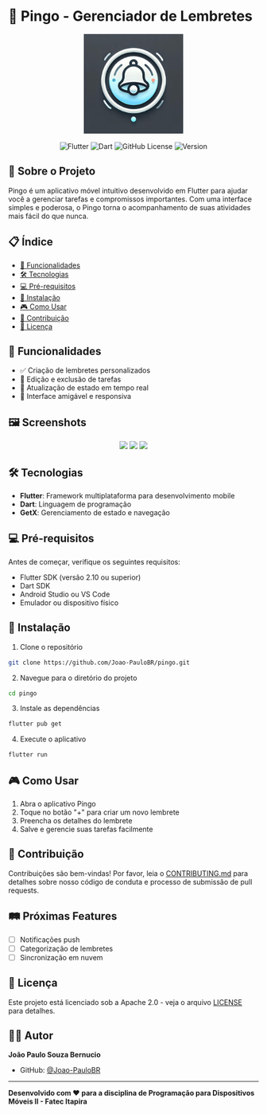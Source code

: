 # 📌 Pingo - Gerenciador de Lembretes

<div align="center">
  <img src="assets/img/pingo.jpg" alt="Pingo Logo" width="200">

  ![Flutter](https://img.shields.io/badge/Flutter-02569B?style=for-the-badge&logo=flutter&logoColor=white)
  ![Dart](https://img.shields.io/badge/Dart-0175C2?style=for-the-badge&logo=dart&logoColor=white)
  ![GitHub License](https://img.shields.io/github/license/Joao-PauloBR/pingo?style=for-the-badge)
  ![Version](https://img.shields.io/badge/version-1.0.0-blue.svg?style=for-the-badge)
</div>

## 🌟 Sobre o Projeto

Pingo é um aplicativo móvel intuitivo desenvolvido em Flutter para ajudar você a gerenciar tarefas e compromissos importantes. Com uma interface simples e poderosa, o Pingo torna o acompanhamento de suas atividades mais fácil do que nunca.

## 📋 Índice

- [🚀 Funcionalidades](#-funcionalidades)
- [🛠 Tecnologias](#-tecnologias)
- [💻 Pré-requisitos](#-pré-requisitos)
- [🔧 Instalação](#-instalação)
- [🎮 Como Usar](#-como-usar)
- [🤝 Contribuição](#-contribuição)
- [📄 Licença](#-licença)

## 🚀 Funcionalidades

- ✅ Criação de lembretes personalizados
- 📝 Edição e exclusão de tarefas
- 🔄 Atualização de estado em tempo real
- 📱 Interface amigável e responsiva

## 🖼️ Screenshots

<div align="center">
  <img src="assets/screenshots/screenshot1.png" width="200">
  <img src="assets/screenshots/screenshot2.png" width="200">
  <img src="assets/screenshots/screenshot3.png" width="200">
</div>

## 🛠 Tecnologias

- **Flutter**: Framework multiplataforma para desenvolvimento mobile
- **Dart**: Linguagem de programação
- **GetX**: Gerenciamento de estado e navegação

## 💻 Pré-requisitos

Antes de começar, verifique os seguintes requisitos:

- Flutter SDK (versão 2.10 ou superior)
- Dart SDK
- Android Studio ou VS Code
- Emulador ou dispositivo físico

## 🔧 Instalação

1. Clone o repositório
```bash
git clone https://github.com/Joao-PauloBR/pingo.git
```

2. Navegue para o diretório do projeto
```bash
cd pingo
```

3. Instale as dependências
```bash
flutter pub get
```

4. Execute o aplicativo
```bash
flutter run
```

## 🎮 Como Usar

1. Abra o aplicativo Pingo
2. Toque no botão "+" para criar um novo lembrete
3. Preencha os detalhes do lembrete
4. Salve e gerencie suas tarefas facilmente

## 🤝 Contribuição

Contribuições são bem-vindas! Por favor, leia o [CONTRIBUTING.md](https://github.com/Joao-PauloBR/pingo/blob/main/CONTRIBUTING.md) para detalhes sobre nosso código de conduta e processo de submissão de pull requests.

## 🛤️ Próximas Features

- [ ] Notificações push
- [ ] Categorização de lembretes
- [ ] Sincronização em nuvem

## 📄 Licença

Este projeto está licenciado sob a Apache 2.0 - veja o arquivo [LICENSE](LICENSE) para detalhes.

## 👨‍💻 Autor

**João Paulo Souza Bernucio**
- GitHub: [@Joao-PauloBR](https://github.com/Joao-PauloBR)

---

**Desenvolvido com ❤️ para a disciplina de Programação para Dispositivos Móveis II - Fatec Itapira**